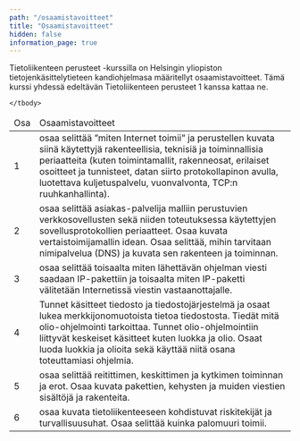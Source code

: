 ```yaml
---
path: "/osaamistavoitteet"
title: "Osaamistavoitteet"
hidden: false
information_page: true
---
```


Tietoliikenteen perusteet -kurssilla on Helsingin yliopiston tietojenkäsittelytieteen kandiohjelmasa määritellyt osaamistavoitteet. Tämä kurssi yhdessä edeltävän Tietoliikenteen perusteet 1 kanssa kattaa ne.


<table>
    <thead>
    <tr>
        <td>Osa</td>
        <td>Osaamistavoitteet</td>
    </tr>
    </thead>
    <tbody>
    <tr>
        <td>1</td>
        <td>
        osaa selittää ”miten Internet toimii” ja perustellen kuvata siinä käytettyjä rakenteellisia, teknisiä ja toiminnallisia periaatteita (kuten toimintamallit, rakenneosat, erilaiset osoitteet ja tunnisteet, datan siirto protokollapinon avulla, luotettava kuljetuspalvelu, vuonvalvonta, TCP:n ruuhkanhallinta).
        </td>
    </tr>
    <tr>
        <td>2</td>
        <td>
        osaa selittää asiakas-palvelija malliin perustuvien verkkosovellusten sekä niiden toteutuksessa käytettyjen sovellusprotokollien periaatteet. Osaa kuvata vertaistoimijamallin idean. Osaa selittää, mihin tarvitaan nimipalvelua (DNS) ja kuvata sen rakenteen ja toiminnan.
        </td>
    </tr>
    <tr>
        <td>3</td>
        <td>
       osaa selittää toisaalta miten lähettävän ohjelman viesti saadaan IP-pakettiin ja toisaalta miten IP-paketti välitetään Internetissä viestin vastaanottajalle.
        </td>
    </tr>
    <tr>
        <td>4</td>
        <td>
        Tunnet käsitteet tiedosto ja tiedostojärjestelmä ja osaat lukea
        merkkijonomuotoista tietoa tiedostosta. Tiedät mitä
        olio-ohjelmointi tarkoittaa. Tunnet olio-ohjelmointiin liittyvät
        keskeiset käsitteet kuten luokka ja olio. Osaat luoda luokkia ja
        olioita sekä käyttää niitä osana toteuttamiasi ohjelmia.
        </td>
    </tr>
    <tr>
        <td>5</td>
        <td>
        osaa selittää reitittimen, keskittimen ja kytkimen toiminnan ja erot. Osaa kuvata pakettien, kehysten ja muiden viestien sisältöjä ja rakenteita.
        </td>
    </tr>
    <tr>
        <td>6</td>
        <td>
osaa kuvata tietoliikenteeseen kohdistuvat riskitekijät ja turvallisuusuhat. Osaa selittää kuinka palomuuri toimii.
        </td>
    </tr>
 
    </tbody>
</table>


